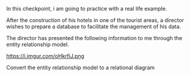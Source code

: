 In this checkpoint, i am going to practice with a real life example.

After the construction of his hotels in one of the tourist areas, a director wishes to prepare a database to facilitate the management of his data.

The director has presented the following information to me through the entity relationship model.

https://i.imgur.com/oHkrfiJ.png



Convert the  entity relationship model to a relational diagram
